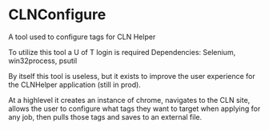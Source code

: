 # CLNConfigure
A tool used to configure tags for CLN Helper

To utilize this tool a U of T login is required
Dependencies: Selenium, win32process, psutil

By itself this tool is useless, but it exists to improve the user experience for the CLNHelper application (still in prod).

At a highlevel it creates an instance of chrome, navigates to the CLN site, allows the user to configure what tags they want to target when applying for any job, then pulls those tags and saves to an external file.

